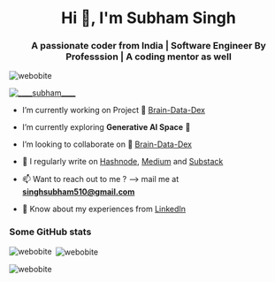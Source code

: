 <h1 align="center">Hi 👋, I'm Subham Singh</h1>
<h3 align="center">A passionate coder from India | Software Engineer By Professsion | A coding mentor as well </h3>

<p align="left"> <img src="https://komarev.com/ghpvc/?username=webobite&label=Profile%20views&color=0e75b6&style=flat" alt="webobite" /> </p>

<p align="left"> <a href="https://twitter.com/____subham____" target="blank"><img src="https://img.shields.io/twitter/follow/____subham____?logo=twitter&style=for-the-badge" alt="____subham____" /></a> </p>

- I’m currently working on Project 🔭 [Brain-Data-Dex](https://github.com/webobite/Brain-data-dex)

- I’m currently exploring **Generative AI Space** 🌱 

- I’m looking to collaborate on 👯 [Brain-Data-Dex](https://github.com/webobite/Brain-data-dex)

- 📝 I regularly write on [Hashnode](https://webobite.hashnode.dev/), [Medium](https://singhsubham.medium.com/) and [Substack](https://webobite.substack.com/)

- 📫 Want to reach out to me ? --> mail me at **singhsubham510@gmail.com**

- 📄 Know about my experiences from [LinkedIn](https://www.linkedin.com/in/subham-singh510/)

### Some GitHub stats

<p><img align="left" src="https://github-readme-stats.vercel.app/api/top-langs?username=webobite&show_icons=true&locale=en&layout=compact" alt="webobite" /></p>

<p>&nbsp;<img align="center" src="https://github-readme-stats.vercel.app/api?username=webobite&show_icons=true&title_color=000000&locale=en" alt="webobite" /></p>

<p><img align="center" src="https://github-readme-streak-stats.herokuapp.com/?user=webobite&theme=default" alt="webobite" /></p>
